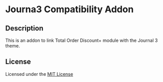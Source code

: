# Journa3 Compatibility Addon

## Description
This is an addon to link Total Order Discount+ module with the Journal 3 theme.

## License
Licensed under the [MIT License](https://git.io/JtjHZ)

